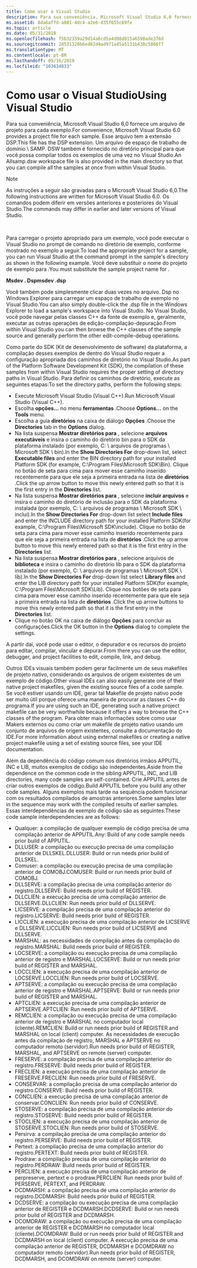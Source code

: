 ```yaml
---
title: Como usar o Visual Studio
description: Para sua conveniência, Microsoft Visual Studio 6,0 fornece um arquivo de projeto para cada exemplo.
ms.assetid: 8da6affd-a881-4dc4-a2e6-d35f655c69fe
ms.topic: article
ms.date: 05/31/2018
ms.openlocfilehash: f5b32359a29d14a6cd5a4d08d015a6598ade376d
ms.sourcegitcommit: 2d531328b6ed82d4ad971a45a5131b430c5866f7
ms.translationtype: MT
ms.contentlocale: pt-BR
ms.lasthandoff: 09/16/2019
ms.locfileid: "103634833"
---
```

# <a name="using-visual-studio"></a><span data-ttu-id="06c6f-103">Como usar o Visual Studio</span><span class="sxs-lookup"><span data-stu-id="06c6f-103">Using Visual Studio</span></span>

<span data-ttu-id="06c6f-104">Para sua conveniência, Microsoft Visual Studio 6,0 fornece um arquivo de projeto para cada exemplo.</span><span class="sxs-lookup"><span data-stu-id="06c6f-104">For convenience, Microsoft Visual Studio 6.0 provides a project file for each sample.</span></span> <span data-ttu-id="06c6f-105">Esse arquivo tem a extensão DSP.</span><span class="sxs-lookup"><span data-stu-id="06c6f-105">This file has the DSP extension.</span></span> <span data-ttu-id="06c6f-106">Um arquivo de espaço de trabalho de domínio \ SAMP. DSW também é fornecido no diretório principal para que você possa compilar todos os exemplos de uma vez no Visual Studio.</span><span class="sxs-lookup"><span data-stu-id="06c6f-106">An Allsamp.dsw workspace file is also provided in the main directory so that you can compile all the samples at once from within Visual Studio.</span></span>

> [!Note]  
> <span data-ttu-id="06c6f-107">As instruções a seguir são gravadas para o Microsoft Visual Studio 6,0.</span><span class="sxs-lookup"><span data-stu-id="06c6f-107">The following instructions are written for Microsoft Visual Studio 6.0.</span></span> <span data-ttu-id="06c6f-108">Os comandos podem diferir em versões anteriores e posteriores do Visual Studio.</span><span class="sxs-lookup"><span data-stu-id="06c6f-108">The commands may differ in earlier and later versions of Visual Studio.</span></span>

 

<span data-ttu-id="06c6f-109">Para carregar o projeto apropriado para um exemplo, você pode executar o Visual Studio no prompt de comando no diretório de exemplo, conforme mostrado no exemplo a seguir.</span><span class="sxs-lookup"><span data-stu-id="06c6f-109">To load the appropriate project for a sample, you can run Visual Studio at the command prompt in the sample's directory as shown in the following example.</span></span> <span data-ttu-id="06c6f-110">Você deve substituir o nome do projeto de exemplo para **<project name>** .</span><span class="sxs-lookup"><span data-stu-id="06c6f-110">You must substitute the sample project name for **<project name>**.</span></span>

<span data-ttu-id="06c6f-111">**Msdev <project name> . Dsp**</span><span class="sxs-lookup"><span data-stu-id="06c6f-111">**msdev <project name>.dsp**</span></span>

<span data-ttu-id="06c6f-112">Você também pode simplesmente clicar duas vezes no arquivo. Dsp no Windows Explorer para carregar um espaço de trabalho de exemplo no Visual Studio.</span><span class="sxs-lookup"><span data-stu-id="06c6f-112">You can also simply double-click the .dsp file in the Windows Explorer to load a sample's workspace into Visual Studio.</span></span> <span data-ttu-id="06c6f-113">No Visual Studio, você pode navegar pelas classes C++ da fonte de exemplo e, geralmente, executar as outras operações de edição-compilação-depuração.</span><span class="sxs-lookup"><span data-stu-id="06c6f-113">From within Visual Studio you can then browse the C++ classes of the sample source and generally perform the other edit-compile-debug operations.</span></span>

<span data-ttu-id="06c6f-114">Como parte do SDK (Kit de desenvolvimento de software) da plataforma, a compilação desses exemplos de dentro do Visual Studio requer a configuração apropriada dos caminhos de diretório no Visual Studio.</span><span class="sxs-lookup"><span data-stu-id="06c6f-114">As part of the Platform Software Development Kit (SDK), the compilation of these samples from within Visual Studio requires the proper setting of directory paths in Visual Studio.</span></span> <span data-ttu-id="06c6f-115">Para definir os caminhos de diretório, execute as seguintes etapas:</span><span class="sxs-lookup"><span data-stu-id="06c6f-115">To set the directory paths, perform the following steps:</span></span>

-   <span data-ttu-id="06c6f-116">Execute Microsoft Visual Studio (Visual C++).</span><span class="sxs-lookup"><span data-stu-id="06c6f-116">Run Microsoft Visual Studio (Visual C++).</span></span>
-   <span data-ttu-id="06c6f-117">Escolha **opções...** no menu **ferramentas** .</span><span class="sxs-lookup"><span data-stu-id="06c6f-117">Choose **Options...** on the **Tools** menu.</span></span>
-   <span data-ttu-id="06c6f-118">Escolha a guia **diretórios** na caixa de diálogo **Opções** .</span><span class="sxs-lookup"><span data-stu-id="06c6f-118">Choose the **Directories** tab in the **Options** dialog.</span></span>
-   <span data-ttu-id="06c6f-119">Na lista suspensa **Mostrar diretórios para** , selecione **arquivos executáveis** e insira o caminho do diretório bin para o SDK da plataforma instalado (por exemplo, C: \\ arquivos de programas \\ Microsoft SDK \\ bin).</span><span class="sxs-lookup"><span data-stu-id="06c6f-119">In the **Show Directories For** drop-down list, select **Executable files** and enter the BIN directory path for your installed Platform SDK (for example, C:\\Program Files\\Microsoft SDK\\Bin).</span></span> <span data-ttu-id="06c6f-120">Clique no botão de seta para cima para mover esse caminho inserido recentemente para que ele seja a primeira entrada na lista de **diretórios** .</span><span class="sxs-lookup"><span data-stu-id="06c6f-120">Click the up arrow button to move this newly entered path so that it is the first entry in the **Directories** list.</span></span>
-   <span data-ttu-id="06c6f-121">Na lista suspensa **Mostrar diretórios para** , selecione **incluir arquivos** e insira o caminho do diretório de inclusão para o SDK da plataforma instalada (por exemplo, C: \\ arquivos de programas \\ Microsoft SDK \\ inclui).</span><span class="sxs-lookup"><span data-stu-id="06c6f-121">In the **Show Directories For** drop-down list select **Include files** and enter the INCLUDE directory path for your installed Platform SDK(for example, C:\\Program Files\\Microsoft SDK\\include).</span></span> <span data-ttu-id="06c6f-122">Clique no botão de seta para cima para mover esse caminho inserido recentemente para que ele seja a primeira entrada na lista de **diretórios** .</span><span class="sxs-lookup"><span data-stu-id="06c6f-122">Click the up arrow button to move this newly entered path so that it is the first entry in the **Directories** list.</span></span>
-   <span data-ttu-id="06c6f-123">Na lista suspensa **Mostrar diretórios para** , selecione arquivos de **biblioteca** e insira o caminho do diretório lib para o SDK da plataforma instalado (por exemplo, C: \\ arquivos de programas \\ Microsoft SDK \\ lib).</span><span class="sxs-lookup"><span data-stu-id="06c6f-123">In the **Show Directories For** drop-down list select **Library files** and enter the LIB directory path for your installed Platform SDK(for example, C:\\Program Files\\Microsoft SDK\\Lib).</span></span> <span data-ttu-id="06c6f-124">Clique nos botões de seta para cima para mover esse caminho inserido recentemente para que ele seja a primeira entrada na lista de **diretórios** .</span><span class="sxs-lookup"><span data-stu-id="06c6f-124">Click the up arrow buttons to move this newly entered path so that it is the first entry in the **Directories** list.</span></span>
-   <span data-ttu-id="06c6f-125">Clique no botão OK na caixa de diálogo **Opções** para concluir as configurações.</span><span class="sxs-lookup"><span data-stu-id="06c6f-125">Click the OK button in the **Options** dialog to complete the settings.</span></span>

<span data-ttu-id="06c6f-126">A partir daí, você pode usar o editor, o depurador e os recursos do projeto para editar, compilar, vincular e depurar.</span><span class="sxs-lookup"><span data-stu-id="06c6f-126">From there you can use the editor, debugger, and project facilities to edit, compile, link, and debug.</span></span>

<span data-ttu-id="06c6f-127">Outros IDEs visuais também podem gerar facilmente um de seus makefiles de projeto nativo, considerando os arquivos de origem existentes de um exemplo de código.</span><span class="sxs-lookup"><span data-stu-id="06c6f-127">Other visual IDEs can also easily generate one of their native project makefiles, given the existing source files of a code sample.</span></span> <span data-ttu-id="06c6f-128">Se você estiver usando um IDE, gerar tal Makefile de projeto nativo pode ser muito útil porque oferece uma maneira de procurar as classes C++ do programa.</span><span class="sxs-lookup"><span data-stu-id="06c6f-128">If you are using such an IDE, generating such a native project makefile can be very worthwhile because it offers a way to browse the C++ classes of the program.</span></span> <span data-ttu-id="06c6f-129">Para obter mais informações sobre como usar Makers externos ou como criar um makefile de projeto nativo usando um conjunto de arquivos de origem existentes, consulte a documentação do IDE.</span><span class="sxs-lookup"><span data-stu-id="06c6f-129">For more information about using external makefiles or creating a native project makefile using a set of existing source files, see your IDE documentation.</span></span>

<span data-ttu-id="06c6f-130">Além da dependência do código comum nos diretórios irmãos APPUTIL, INC e LIB, muitos exemplos de código são independentes.</span><span class="sxs-lookup"><span data-stu-id="06c6f-130">Aside from the dependence on the common code in the sibling APPUTIL, INC, and LIB directories, many code samples are self-contained.</span></span> <span data-ttu-id="06c6f-131">Crie APPUTIL antes de criar outros exemplos de código.</span><span class="sxs-lookup"><span data-stu-id="06c6f-131">Build APPUTIL before you build any other code samples.</span></span> <span data-ttu-id="06c6f-132">Alguns exemplos mais tarde na sequência podem funcionar com os resultados compilados de amostras anteriores.</span><span class="sxs-lookup"><span data-stu-id="06c6f-132">Some samples later in the sequence may work with the compiled results of earlier samples.</span></span> <span data-ttu-id="06c6f-133">Essas interdependências de exemplo de código são as seguintes:</span><span class="sxs-lookup"><span data-stu-id="06c6f-133">These code sample interdependencies are as follows:</span></span>

-   <span data-ttu-id="06c6f-134">Qualquer: a compilação de qualquer exemplo de código precisa de uma compilação anterior de APPUTIL.</span><span class="sxs-lookup"><span data-stu-id="06c6f-134">Any: Build of any code sample needs prior build of APPUTIL.</span></span>
-   <span data-ttu-id="06c6f-135">DLLUSER: a compilação ou execução precisa de uma compilação anterior de DLLSKEL.</span><span class="sxs-lookup"><span data-stu-id="06c6f-135">DLLUSER: Build or run needs prior build of DLLSKEL.</span></span>
-   <span data-ttu-id="06c6f-136">Comuser: a compilação ou execução precisa de uma compilação anterior de COMOBJ.</span><span class="sxs-lookup"><span data-stu-id="06c6f-136">COMUSER: Build or run needs prior build of COMOBJ.</span></span>
-   <span data-ttu-id="06c6f-137">DLLSERVE: a compilação precisa de uma compilação anterior do registro.</span><span class="sxs-lookup"><span data-stu-id="06c6f-137">DLLSERVE: Build needs prior build of REGISTER.</span></span>
-   <span data-ttu-id="06c6f-138">DLLCLIEN: a execução precisa de uma compilação anterior de DLLSERVE.</span><span class="sxs-lookup"><span data-stu-id="06c6f-138">DLLCLIEN: Run needs prior build of DLLSERVE.</span></span>
-   <span data-ttu-id="06c6f-139">LICSERVE: a compilação precisa de uma compilação anterior do registro.</span><span class="sxs-lookup"><span data-stu-id="06c6f-139">LICSERVE: Build needs prior build of REGISTER.</span></span>
-   <span data-ttu-id="06c6f-140">LICCLIEN: a execução precisa de uma compilação anterior de LICSERVE e DLLSERVE.</span><span class="sxs-lookup"><span data-stu-id="06c6f-140">LICCLIEN: Run needs prior build of LICSERVE and DLLSERVE.</span></span>
-   <span data-ttu-id="06c6f-141">MARSHAL: as necessidades de compilação antes da compilação do registro.</span><span class="sxs-lookup"><span data-stu-id="06c6f-141">MARSHAL: Build needs prior build of REGISTER.</span></span>
-   <span data-ttu-id="06c6f-142">LOCSERVE: a compilação ou execução precisa de uma compilação anterior de registro e MARSHAL.</span><span class="sxs-lookup"><span data-stu-id="06c6f-142">LOCSERVE: Build or run needs prior build of REGISTER and MARSHAL.</span></span>
-   <span data-ttu-id="06c6f-143">LOCCLIEN: a execução precisa de uma compilação anterior de LOCSERVE.</span><span class="sxs-lookup"><span data-stu-id="06c6f-143">LOCCLIEN: Run needs prior build of LOCSERVE.</span></span>
-   <span data-ttu-id="06c6f-144">APTSERVE: a compilação ou execução precisa de uma compilação anterior de registro e MARSHAL.</span><span class="sxs-lookup"><span data-stu-id="06c6f-144">APTSERVE: Build or run needs prior build of REGISTER and MARSHAL.</span></span>
-   <span data-ttu-id="06c6f-145">APTCLIEN: a execução precisa de uma compilação anterior de APTSERVE.</span><span class="sxs-lookup"><span data-stu-id="06c6f-145">APTCLIEN: Run needs prior build of APTSERVE.</span></span>
-   <span data-ttu-id="06c6f-146">REMCLIEN: a compilação ou execução precisa de uma compilação anterior de registro e MARSHAL no computador local (cliente).</span><span class="sxs-lookup"><span data-stu-id="06c6f-146">REMCLIEN: Build or run needs prior build of REGISTER and MARSHAL on local (client) computer.</span></span> <span data-ttu-id="06c6f-147">As necessidades de execução antes da compilação de registro, MARSHAL e APTSERVE no computador remoto (servidor).</span><span class="sxs-lookup"><span data-stu-id="06c6f-147">Run needs prior build of REGISTER, MARSHAL, and APTSERVE on remote (server) computer.</span></span>
-   <span data-ttu-id="06c6f-148">FRESERVE: a compilação precisa de uma compilação anterior do registro.</span><span class="sxs-lookup"><span data-stu-id="06c6f-148">FRESERVE: Build needs prior build of REGISTER.</span></span>
-   <span data-ttu-id="06c6f-149">FRECLIEN: a execução precisa de uma compilação anterior de FRESERVE.</span><span class="sxs-lookup"><span data-stu-id="06c6f-149">FRECLIEN: Run needs prior build of FRESERVE.</span></span>
-   <span data-ttu-id="06c6f-150">CONSERVAR: a compilação precisa de uma compilação anterior do registro.</span><span class="sxs-lookup"><span data-stu-id="06c6f-150">CONSERVE: Build needs prior build of REGISTER.</span></span>
-   <span data-ttu-id="06c6f-151">CONCLIEN: a execução precisa de uma compilação anterior de conservar.</span><span class="sxs-lookup"><span data-stu-id="06c6f-151">CONCLIEN: Run needs prior build of CONSERVE.</span></span>
-   <span data-ttu-id="06c6f-152">STOSERVE: a compilação precisa de uma compilação anterior do registro.</span><span class="sxs-lookup"><span data-stu-id="06c6f-152">STOSERVE: Build needs prior build of REGISTER.</span></span>
-   <span data-ttu-id="06c6f-153">STOCLIEN: a execução precisa de uma compilação anterior de STOSERVE.</span><span class="sxs-lookup"><span data-stu-id="06c6f-153">STOCLIEN: Run needs prior build of STOSERVE.</span></span>
-   <span data-ttu-id="06c6f-154">Persirva: a compilação precisa de uma compilação anterior do registro.</span><span class="sxs-lookup"><span data-stu-id="06c6f-154">PERSERVE: Build needs prior build of REGISTER.</span></span>
-   <span data-ttu-id="06c6f-155">Pertext: a compilação precisa de uma compilação anterior do registro.</span><span class="sxs-lookup"><span data-stu-id="06c6f-155">PERTEXT: Build needs prior build of REGISTER.</span></span>
-   <span data-ttu-id="06c6f-156">Prodraw: a compilação precisa de uma compilação anterior do registro.</span><span class="sxs-lookup"><span data-stu-id="06c6f-156">PERDRAW: Build needs prior build of REGISTER.</span></span>
-   <span data-ttu-id="06c6f-157">PERCLIEN: a execução precisa de uma compilação anterior de perpreserve, pertext e o prodraw.</span><span class="sxs-lookup"><span data-stu-id="06c6f-157">PERCLIEN: Run needs prior build of PERSERVE, PERTEXT, and PERDRAW.</span></span>
-   <span data-ttu-id="06c6f-158">DCDMARSH: a compilação precisa de uma compilação anterior do registro.</span><span class="sxs-lookup"><span data-stu-id="06c6f-158">DCDMARSH: Build needs prior build of REGISTER.</span></span>
-   <span data-ttu-id="06c6f-159">DCDSERVE: a compilação ou execução precisa de uma compilação anterior de REGISTER e DCDMARSH.</span><span class="sxs-lookup"><span data-stu-id="06c6f-159">DCDSERVE: Build or run needs prior build of REGISTER and DCDMARSH.</span></span>
-   <span data-ttu-id="06c6f-160">DCOMDRAW: a compilação ou execução precisa de uma compilação anterior de REGISTER e DCDMARSH no computador local (cliente).</span><span class="sxs-lookup"><span data-stu-id="06c6f-160">DCOMDRAW: Build or run needs prior build of REGISTER and DCDMARSH on local (client) computer.</span></span> <span data-ttu-id="06c6f-161">A execução precisa de uma compilação anterior de REGISTER, DCDMARSH e DCOMDRAW no computador remoto (servidor).</span><span class="sxs-lookup"><span data-stu-id="06c6f-161">Run needs prior build of REGISTER, DCDMARSH, and DCOMDRAW on remote (server) computer.</span></span>

 

 




